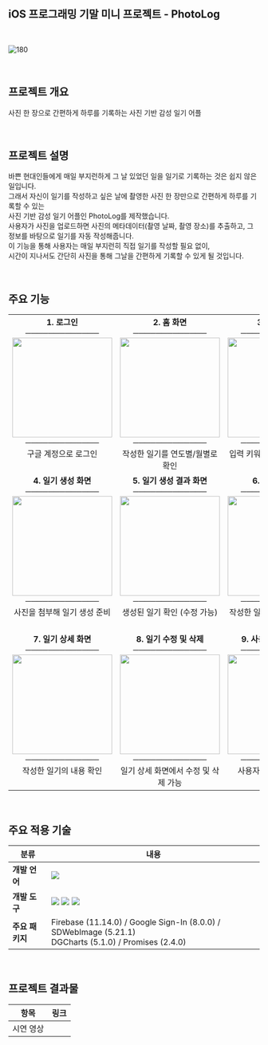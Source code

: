 ## iOS 프로그래밍 기말 미니 프로젝트 - PhotoLog

<br>

![180](https://github.com/user-attachments/assets/42cb0392-5ba1-4547-b44f-ccc1b2a902f7)

<br>

## 프로젝트 개요

사진 한 장으로 간편하게 하루를 기록하는 사진 기반 감성 일기 어플

<br>

## 프로젝트 설명

바쁜 현대인들에게 매일 부지런하게 그 날 있었던 일을 일기로 기록하는 것은 쉽지 않은 일입니다.  
그래서 자신이 일기를 작성하고 싶은 날에 촬영한 사진 한 장만으로 간편하게 하루를 기록할 수 있는  
사진 기반 감성 일기 어플인 PhotoLog를 제작했습니다.  
사용자가 사진을 업로드하면 사진의 메타데이터(촬영 날짜, 촬영 장소)를 추출하고, 그 정보를 바탕으로 일기를 자동 작성해줍니다.  
이 기능을 통해 사용자는 매일 부지런히 직접 일기를 작성할 필요 없이,  
시간이 지나서도 간단히 사진을 통해 그날을 간편하게 기록할 수 있게 될 것입니다.  

<br>

## 주요 기능

<table>
  <tr>
    <td align="center" valign="top">
      <b>1. 로그인</b><br>
      ─────────────<br>
      <img src="https://github.com/user-attachments/assets/45f186b0-a00e-4950-a198-24fa708e2c83" width="200"/><br>
      ─────────────<br>
      구글 계정으로 로그인
    </td>
    <td align="center" valign="top">
      <b>2. 홈 화면</b><br>
      ─────────────<br>
      <img src="https://github.com/user-attachments/assets/918152b6-64ab-446d-accb-31d17b75d166" width="200"/><br>
      ─────────────<br>
      작성한 일기를 연도별/월별로 확인
    </td>
    <td align="center" valign="top">
      <b>3. 검색 화면</b><br>
      ─────────────<br>
      <img src="https://github.com/user-attachments/assets/4338c1f4-decf-44ad-885b-5cb2931be3ec" width="200"/><br>
      ─────────────<br>
      입력 키워드를 통해 일기 검색
    </td>
  </tr>
  <tr>
    <td align="center" valign="top">
      <b>4. 일기 생성 화면 </b><br>
      ─────────────<br>
      <img src="https://github.com/user-attachments/assets/cc05cfe7-2a2c-439b-bb04-a66e7e818a3f" width="200"/><br>
      ─────────────<br>
      사진을 첨부해 일기 생성 준비
    </td>
    <td align="center" valign="top">
      <b>5. 일기 생성 결과 화면</b><br>
      ─────────────<br>
      <img src="https://github.com/user-attachments/assets/7a7659cd-d5d6-465c-82a7-ffd89ac1c300" width="200"/><br>
      ─────────────<br>
      생성된 일기 확인 (수정 가능)
    </td>
    <td align="center" valign="top">
      <b>6. 내 사진 화면</b><br>
      ─────────────<br>
      <img src="https://github.com/user-attachments/assets/98a0e754-1de0-40a5-b582-d14e45908c94" width="200"/><br>
      ─────────────<br>
      작성한 일기의 이미지 한 번에 확인
    </td>
  </tr>
  <tr>
    <td align="center" valign="top">
      <b>7. 일기 상세 화면</b><br>
      ─────────────<br>
      <img src="https://github.com/user-attachments/assets/fbdbed89-34da-4b20-bf9c-10ae5072e8e8" width="200"/><br>
      ─────────────<br>
      작성한 일기의 내용 확인
    </td>
    <td align="center" valign="top">
      <b>8. 일기 수정 및 삭제</b><br>
      ─────────────<br>
      <img src="https://github.com/user-attachments/assets/cbe12a39-fa60-42e7-b03b-4a619e5c8f46" width="200"/><br>
      ─────────────<br>
      일기 상세 화면에서 수정 및 삭제 가능
    </td>
    <td align="center" valign="top">
      <b>9. 사용자 프로필 화면</b><br>
      ─────────────<br>
      <img src="https://github.com/user-attachments/assets/6870f606-20b0-4f15-b022-862aa1c5ed9e" width="200"/><br>
      ─────────────<br>
      사용자 정보 및 로그아웃
    </td>
  </tr>
</table>  

<br>

## 주요 적용 기술

| 분류           | 내용 |
|----------------|------|
| **개발 언어**   | <img src="https://img.shields.io/badge/Swift-FA7343?style=for-the-badge&logo=swift&logoColor=white"/> |
| **개발 도구**   | <img src="https://img.shields.io/badge/Xcode-147EFB?style=for-the-badge&logo=xcode&logoColor=white"/> <img src="https://img.shields.io/badge/Firebase-FFCA28?style=for-the-badge&logo=firebase&logoColor=black"/> <img src="https://img.shields.io/badge/OpenAI-412991?style=for-the-badge&logo=openai&logoColor=white"/> |
| **주요 패키지** | Firebase (11.14.0) / Google Sign-In (8.0.0) / SDWebImage (5.21.1)<br>DGCharts (5.1.0) / Promises (2.4.0) |


<br>

## 프로젝트 결과물

| 항목 | 링크 |
|------|------|
| 시연 영상 |  |
